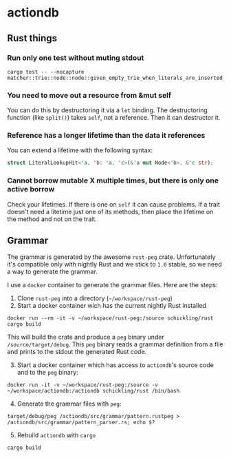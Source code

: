 # actiondb

## Rust things

### Run only one test without muting stdout

```
cargo test -- --nocapture matcher::trie::node::node::given_empty_trie_when_literals_are_inserted_then_they_can_be_looked_up
```

### You need to move out a resource from &mut self

You can do this by destructoring it via a `let` binding. The destructoring
function (like `split()`) takes `self`, not a reference. Then it can destructor
it.

### Reference has a longer lifetime than the data it references

You can extend a lifetime with the following syntax:

```rust
struct LiteralLookupHit<'a, 'b: 'a, 'c>(&'a mut Node<'b>, &'c str);
```

### Cannot borrow mutable X multiple times, but there is only one active borrow
Check your lifetimes. If there is one on `self` it can cause problems. If a trait
doesn't need a litetime just one of its methods, then place the lifetime on the method
and not on the trait.

## Grammar
The grammar is generated by the awesome `rust-peg` crate. Unfortunately it's
compatible only with nightly Rust and we stick to `1.0` stable, so we need
a way to generate the grammar.

I use a `docker` container to generate the grammar files. Here are the steps:

1. Clone `rust-peg` into a directory (`~/workspace/rust-peg`)
2. Start a docker container wich has the current nightly Rust installed

```
docker run --rm -it -v ~/workspace/rust-peg:/source schickling/rust
cargo build
```

This will build the crate and produce a `peg` binary under
`/source/target/debug`. This `peg` binary reads a grammar definition from a
file and prints to the stdout the generated Rust code.

3. Start a docker container which has access to `actiondb`'s source code and to the `peg` binary:

```
docker run -it -v ~/workspace/rust-peg:/source -v ~/workspace/actiondb:/actiondb schickling/rust /bin/bash
```

4. Generate the grammar files with `peg`:

```
target/debug/peg /actiondb/src/grammar/pattern.rustpeg > /actiondb/src/grammar/pattern_parser.rs; echo $?
```

5. Rebuild `actiondb` with `cargo`

```
cargo build
```
